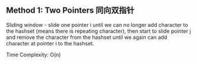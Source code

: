 ## Method 1: Two Pointers 同向双指针

Sliding window - slide one pointer i until we can no longer add character to the hashset (means there is repeating character), then start to slide pointer j and remove the character from the hashset until we again can add character at pointer i to the hashset.

Time Complexity: O(n)

